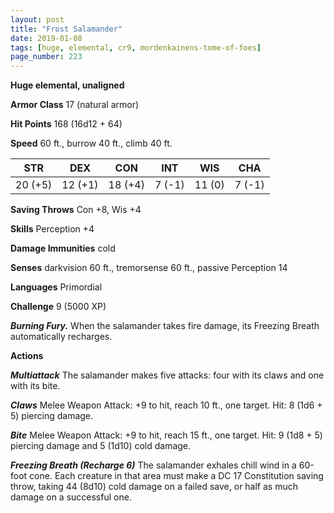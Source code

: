```yaml
---
layout: post
title: "Frost Salamander"
date: 2019-01-08
tags: [huge, elemental, cr9, mordenkainens-tome-of-foes]
page_number: 223
---
```


**Huge elemental, unaligned**

**Armor Class** 17 (natural armor)

**Hit Points** 168  (16d12 + 64)

**Speed** 60 ft., burrow 40 ft., climb 40 ft.

|   STR   |   DEX   |   CON   |   INT   |   WIS   |   CHA   |
|:-------:|:-------:|:-------:|:-------:|:-------:|:-------:|
| 20 (+5) | 12 (+1) | 18 (+4) | 7 (-1) | 11 (0) | 7 (-1) |

**Saving Throws** Con +8, Wis +4

**Skills** Perception +4

**Damage Immunities** cold

**Senses** darkvision 60 ft., tremorsense 60 ft., passive Perception 14

**Languages** Primordial

**Challenge** 9 (5000 XP)

***Burning Fury.*** When the salamander takes fire damage, its Freezing Breath automatically recharges.

**Actions**

***Multiattack*** The salamander makes five attacks: four with its claws and one with its bite.

***Claws*** Melee Weapon Attack: +9 to hit, reach 10 ft., one target. Hit: 8 (1d6 + 5) piercing damage.

***Bite*** Melee Weapon Attack: +9 to hit, reach 15 ft., one target. Hit: 9 (1d8 + 5) piercing damage and 5 (1d10) cold damage.

***Freezing Breath (Recharge 6)*** The salamander exhales chill wind in a 60-foot cone. Each creature in that area must make a DC 17 Constitution saving throw, taking 44 (8d10) cold damage on a failed save, or half as much damage on a successful one.